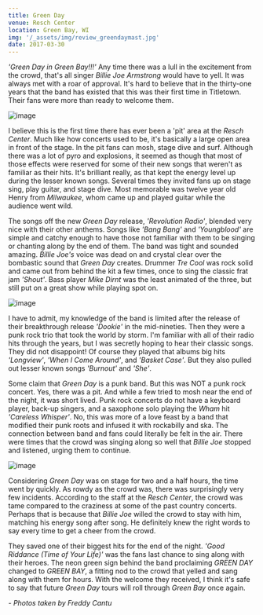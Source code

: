 ```yaml
---
title: Green Day
venue: Resch Center
location: Green Bay, WI
img: '/_assets/img/review_greendaymast.jpg'
date: 2017-03-30
---
```


_'Green Day in Green Bay!!!'_ Any time there was a lull in the excitement from the crowd, that's all singer *Billie Joe Armstrong* would have to yell. It was always met with a roar of approval. It's hard to believe that in the thirty-one years that the band has existed that this was their first time in Titletown. Their fans were more than ready to welcome them.

![image](/_assets/img/review_greenday1.jpg)

I believe this is the first time there has ever been a 'pit' area at the *Resch Center*. Much like how concerts used to be, it's basically a large open area in front of the stage. In the pit fans can mosh, stage dive and surf. Although there was a lot of pyro and explosions, it seemed as though that most of those effects were reserved for some of their new songs that weren't as familiar as their hits. It's brilliant really, as that kept the energy level up during the lesser known songs. Several times they invited fans up on stage sing, play guitar, and stage dive. Most memorable was twelve year old Henry from *Milwaukee*, whom came up and played guitar while the audience went wild.

The songs off the new *Green Day* release, _'Revolution Radio'_, blended very nice with their other anthems. Songs like _'Bang Bang'_ and _'Youngblood'_ are simple and catchy enough to have those not familiar with them to be singing or chanting along by the end of them. The band was tight and sounded amazing. *Billie Joe's* voice was dead on and crystal clear over the bombastic sound that *Green Day* creates. Drummer *Tre Cool* was rock solid and came out from behind the kit a few times, once to sing the classic frat jam _'Shout'_. Bass player *Mike Dirnt* was the least animated of the three, but still put on a great show while playing spot on. 

![image](/_assets/img/review_greenday3.jpg)

I have to admit, my knowledge of the band is limited after the release of their breakthrough release _'Dookie'_ in the mid-nineties. Then they were a punk rock trio that took the world by storm. I'm familiar with all of their radio hits through the years, but I was secretly hoping to hear their classic songs. They did not disappoint! Of course they played that albums big hits _'Longview'_, _'When I Come Around'_, and _'Basket Case'_. But they also pulled out lesser known songs _'Burnout'_ and _'She'_.

Some claim that *Green Day* is a punk band. But this was NOT a punk rock concert. Yes, there was a pit. And while a few tried to mosh near the end of the night, it was short lived. Punk rock concerts do not have a keyboard player, back-up singers, and a saxophone solo playing the *Wham* hit _'Careless Whisper'_. No, this was more of a love feast by a band that modified their punk roots and infused it with rockabilly and ska. The connection between band and fans could literally be felt in the air. There were times that the crowd was singing along so well that *Billie Joe* stopped and listened, urging them to continue. 

![image](/_assets/img/review_greenday2_1.jpg)

Considering *Green Day* was on stage for two and a half hours, the time went by quickly. As rowdy as the crowd was, there was surprisingly very few incidents. According to the staff at the *Resch Center*, the crowd was tame compared to the craziness at some of the past country concerts. Perhaps that is because that *Billie Joe* willed the crowd to stay with him, matching his energy song after song. He definitely knew the right words to say every time to get a cheer from the crowd. 

They saved one of their biggest hits for the end of the night. _'Good Riddance (Time of Your Life)'_ was the fans last chance to sing along with their heroes. The neon green sign behind the band proclaiming *GREEN DAY* changed to *GREEN BAY*, a fitting nod to the crowd that yelled and sang along with them for hours. With the welcome they received, I think it's safe to say that future *Green Day* tours will roll through *Green Bay* once again.

*- Photos taken by Freddy Cantu*